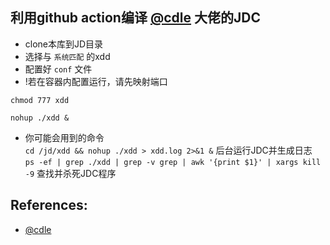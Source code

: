 ## 利用github action编译 [@cdle](https://github.com/cdle/jd_study.git) 大佬的JDC
- clone本库到JD目录
- 选择与 `系统匹配` 的xdd
- 配置好 `conf` 文件
- !若在容器内配置运行，请先映射端口
```text
chmod 777 xdd
```
```text
nohup ./xdd &
```
- 你可能会用到的命令  
   `cd /jd/xdd && nohup ./xdd > xdd.log 2>&1 &`                              后台运行JDC并生成日志  
   `ps -ef | grep ./xdd | grep -v grep | awk '{print $1}' | xargs kill -9`   查找并杀死JDC程序
## References:
- [@cdle](https://github.com/cdle/jd_study.git)

